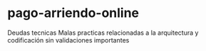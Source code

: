 # pago-arriendo-online

Deudas tecnicas
Malas practicas relacionadas a la arquitectura y codificación
sin validaciones importantes
